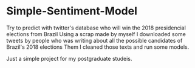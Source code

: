 # Simple-Sentiment-Model
Try to predict with twitter's database who will win the 2018 presidencial elections from Brazil
Using a scrap made by myself I downloaded some tweets by people who was writing about all the possible candidates of Brazil's 2018 elections
Them I cleaned those texts and run some models.

Just a simple project for my postgraduate studeis.
